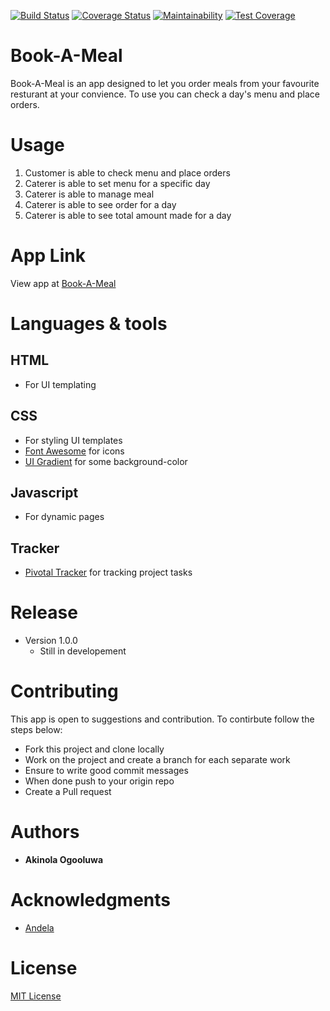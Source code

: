 
[![Build Status](https://travis-ci.org/rovilay/Book-A-Meal.svg?branch=develop)](https://travis-ci.org/rovilay/Book-A-Meal)
[![Coverage Status](https://coveralls.io/repos/github/rovilay/Book-A-Meal/badge.svg?branch=develop)](https://coveralls.io/github/rovilay/Book-A-Meal?branch=develop)
[![Maintainability](https://api.codeclimate.com/v1/badges/636939475b3c8d1d52c7/maintainability)](https://codeclimate.com/github/rovilay/Book-A-Meal/maintainability)
[![Test Coverage](https://api.codeclimate.com/v1/badges/636939475b3c8d1d52c7/test_coverage)](https://codeclimate.com/github/rovilay/Book-A-Meal/test_coverage)

# Book-A-Meal
Book-A-Meal is an app designed to let you order meals from your favourite resturant at your convience. To use you can check a day's menu and place orders.

# Usage
1. Customer is able to check menu and place orders
2. Caterer is able to set menu for a specific day
3. Caterer is able to manage meal
4. Caterer is able to see order for a day
5. Caterer is able to see total amount made for a day

# App Link
View app at [Book-A-Meal](https://book-me-a-meal.herokuapp.com/)

# Languages & tools
## HTML
* For UI templating

## CSS
* For styling UI templates
* [Font Awesome](https://fontawesome.com/) for icons
* [UI Gradient](https://uigradients.com/) for some background-color

## Javascript
* For dynamic pages

## Tracker
* [Pivotal Tracker](https://pivotaltracker.com) for tracking project tasks

# Release
* Version 1.0.0
  * Still in developement

# Contributing
This app is open to suggestions and contribution. To contirbute follow the steps below:
* Fork this project and clone locally
* Work on the project and create a branch for each separate work
* Ensure to write good commit messages
* When done push to your origin repo
* Create a Pull request

# Authors
* **Akinola Ogooluwa**

# Acknowledgments
* [Andela](https://andela.com/)

# License
  [MIT License](https://opensource.org/licenses/MIT)

